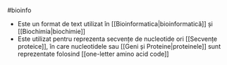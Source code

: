 #bioinfo 
- Este un format de text utilizat în [[Bioinformatica|bioinformatică]] și [[Biochimia|biochimie]]
- Este utilizat pentru reprezenta secvențe de nucleotide ori [[Secvențe proteice]], în care nucleotidele sau [[Geni și Proteine|proteinele]] sunt reprezentate folosind [[one-letter amino acid code]] 